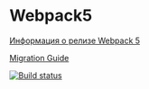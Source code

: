 # Webpack5

[Информация о релизе Webpack 5](https://webpack.js.org/blog/2020-10-10-webpack-5-release/)

[Migration Guide](https://webpack.js.org/migrate/5/)

[![Build status](https://ci.appveyor.com/api/projects/status/1ao0enj9oguaraxa?svg=true)](https://ci.appveyor.com/project/ZenkiOo/ahj-env-uda45)
